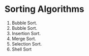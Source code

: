 # Sorting Algorithms

1. Bubble Sort.
2. Bubble Sort.
3. Insertion Sort.
4. Merge Sort.
5. Selection Sort.
6. Shell Sort
